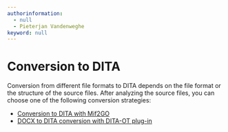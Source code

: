 ```yaml
---
authorinformation:
  - null
  - Pieterjan Vandenweghe
keyword: null
---
```


# Conversion to DITA

Conversion from different file formats to DITA depends on the file format or the structure of the source files. After analyzing the source files, you can choose one of the following conversion strategies:

* [Conversion to DITA with Mif2GO](to_conversion_2_dita/)
* [DOCX to DITA conversion with DITA-OT plug-in](to_word_2_dita_conversion/)

